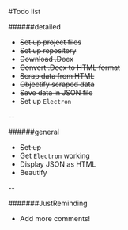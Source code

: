 #Todo list


######detailed
- ~~Set up project files~~
- ~~Set up repository~~
- ~~Download .Docx~~
- ~~Convert .Docx to HTML format~~
- ~~Scrap data from HTML~~ 
- ~~Objectify scraped data~~
- ~~Save data in JSON file~~
- Set up `Electron`

-- 



######general
- ~~Set up~~
- Get `Electron` working
- Display JSON as HTML
- Beautify

--

#######JustReminding
- Add more comments!


